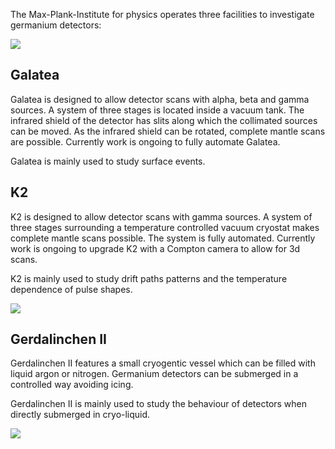 ---
---

<p class="lead">The Max-Plank-Institute for physics operates three facilities to investigate germanium detectors:</p>

<div class="row">
<div class="col-sm-6">
<img src="https://drive.google.com/uc?id=0BwM7XYhFgK7oYUppM2VhQndFakk">
</div>
<div class="col-sm-6">
<h2>Galatea</h2>
<p>Galatea is designed to allow detector scans with alpha, beta and gamma sources. A system of three stages is located inside a vacuum tank. The infrared shield of the detector has slits along which the collimated sources can be moved. As the infrared shield can be rotated, complete mantle scans are possible. Currently work is ongoing to fully automate Galatea.</p>
<p>Galatea is mainly used to study surface events.</p>
</div>
</div>

<div class="row">
<div class="col-sm-6">
<h2>K2</h2>
<p>K2 is designed to allow detector scans with gamma sources. A system of three stages surrounding a temperature controlled vacuum cryostat makes complete mantle scans possible. The system is fully automated. Currently work is ongoing to upgrade K2 with a Compton camera to allow for 3d scans.</p>
<p>K2 is mainly used to study drift paths patterns and the temperature dependence of pulse shapes.</p>
<img src="https://drive.google.com/uc?id=0BwM7XYhFgK7obWxqVGNvdlg0QjA" style="image-orientation:from-image">
</div>
<div class="col-sm-6">
<h2>Gerdalinchen II</h2>
<p>Gerdalinchen II features a small cryogentic vessel which can be filled with liquid argon or nitrogen. Germanium detectors can be submerged in a controlled way avoiding icing.</p>
<p>Gerdalinchen II is mainly used to study the behaviour of detectors when directly submerged in cryo-liquid.</p>
<img src="https://drive.google.com/uc?id=0BwM7XYhFgK7oU3JEbVlsQ2pEZGc">
</div>
</div>

